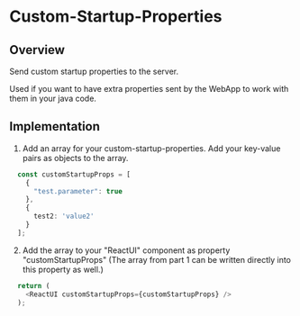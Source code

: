 # Custom-Startup-Properties

## Overview
Send custom startup properties to the server. 

Used if you want to have extra properties sent by the WebApp to work with them in your java code.

## Implementation

1. Add an array for your custom-startup-properties. Add your key-value pairs as objects to the array.

```typescript
  const customStartupProps = [
    {
      "test.parameter": true
    }, 
    {
      test2: 'value2'
    }
  ];
```

2. Add the array to your "ReactUI" component as property "customStartupProps" (The array from part 1 can be written directly into this property as well.)

```typescript
  return (
    <ReactUI customStartupProps={customStartupProps} />
  );
```